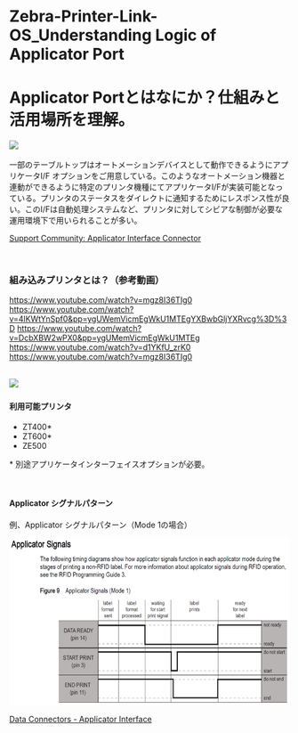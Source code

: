 # Zebra-Printer-Link-OS_Understanding Logic of Applicator Port
# Applicator Portとはなにか？仕組みと活用場所を理解。

<img width="500" src="https://images.unsplash.com/photo-1651525670033-279c26cc2347?q=80&w=1470&auto=format&fit=crop&ixlib=rb-4.0.3&ixid=M3wxMjA3fDB8MHxwaG90by1wYWdlfHx8fGVufDB8fHx8fA%3D%3D">

一部のテーブルトップはオートメーションデバイスとして動作できるようにアプリケータI/F オプションをご用意している。このようなオートメーション機器と連動ができるように特定のプリンタ機種にてアプリケータI/Fが実装可能となっている。プリンタのステータスをダイレクトに通知するためにレスポンス性が良い。このI/Fは自動処理システムなど、プリンタに対してシビアな制御が必要な運用環境下で用いられることが多い。


[Support Community: Applicator Interface Connector](https://support.zebra.com/cpws/docs/inquira/attachments/SO8455.pdf)

</br>

### 組み込みプリンタとは？（参考動画）

https://www.youtube.com/watch?v=mgz8I36TIg0
https://www.youtube.com/watch?v=4lKWtYnSpf0&pp=ygUWemVicmEgWkU1MTEgYXBwbGljYXRvcg%3D%3D
https://www.youtube.com/watch?v=DcbXBW2wPX0&pp=ygUMemVicmEgWkU1MTEg
https://www.youtube.com/watch?v=d1YKfU_zrK0
https://www.youtube.com/watch?v=mgz8I36TIg0

</br>
<img width="600" src="https://support.efficientbi.com/wp-content/uploads/Zebra-Applicator-Ports-on-a-110-PAX4-Print-Engine.png">

</br>

#### 利用可能プリンタ

- ZT400*
- ZT600*
- ZE500

\* 別途アプリケータインターフェイスオプションが必要。

</br>

#### Applicator シグナルパターン

例、Applicator シグナルパターン（Mode 1の場合）

<img height="300" src="image/memo/1721547418179.png">

[Data Connectors - Applicator Interface](./ZE511_Applicator.pdf)

